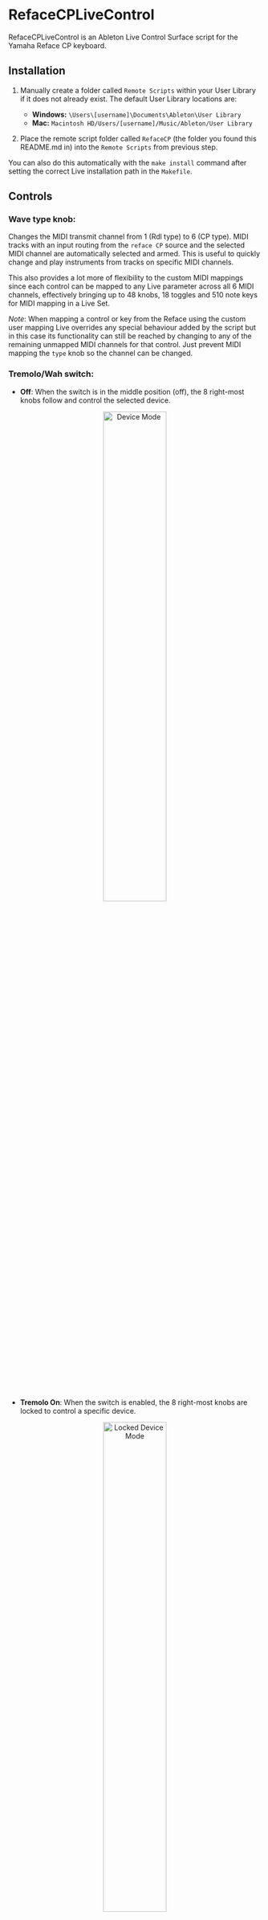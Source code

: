 # RefaceCPLiveControl

RefaceCPLiveControl is an Ableton Live Control Surface script for the Yamaha Reface CP keyboard.

## Installation

1. Manually create a folder called `Remote Scripts` within your User Library if it does not already exist. The default User Library locations are:

   - **Windows:** `\Users\[username]\Documents\Ableton\User Library`
   - **Mac:** `Macintosh HD/Users/[username]/Music/Ableton/User Library`
   
2. Place the remote script folder called `RefaceCP` (the folder you found this README.md in) into the `Remote Scripts` from previous step.

You can also do this automatically with the `make install` command after setting the correct Live installation path in the `Makefile`.

## Controls

### Wave type knob:

Changes the MIDI transmit channel from 1 (Rdl type) to 6 (CP type). MIDI tracks with an input routing from the `reface CP` source and the selected MIDI channel are automatically selected and armed. This is useful to quickly change and play instruments from tracks on specific MIDI channels. 

This also provides a lot more of flexibility to the custom MIDI mappings since each control can be mapped to any Live parameter across all 6 MIDI channels, effectively bringing up to 48 knobs, 18 toggles and 510 note keys for MIDI mapping in a Live Set.

*Note*: When mapping a control or key from the Reface using the custom user mapping Live overrides any special behaviour added by the script but in this case its functionality can still be reached by changing to any of the remaining unmapped MIDI channels for that control. Just prevent MIDI mapping the `type` knob so the channel can be changed.

### Tremolo/Wah switch:

* **Off**: When the switch is in the middle position (off), the 8 right-most knobs follow and control the selected device.

<p align="center">
	<img src="Images/device_mode.jpg" alt="Device Mode" width="50%" />
</p>


* **Tremolo On**: When the switch is enabled, the 8 right-most knobs are locked to control a specific device.

<p align="center">
	<img src="Images/locked_device_mode.jpg" alt="Locked Device Mode" width="50%" />
</p>

* **Wah On**: Enables the **Track mode**. This allows changing the selected track's volume, panning, sends A and B as well as the Mute, Solo and Arm buttons. In this mode the `Drive` knob is connected to the currently selected parameter in Live which can be very handy for quick automations.

<p align="center">
	<img src="Images/track_mode.jpg" alt="Track Mode" width="50%" />
</p>

### A.Delay switch:

Enables the **Navigation/Transport mode**. In this mode the knobs are used for navigation and the note keys for transport actions and more.

* **Drive**: Track navigation. Move the knob to change the track selection including sends and the master track. Since the knobs in the Reface CP are not endless the navigation will only work well for up to 127 tracks. If you have more than 127 tracks in your Live Set then some of the tracks won't be accessible using this knob but usually this doesn't happen unless you're Jacob Collier. In any case, the track can still be selected manually or using some of the actions from the list below.

* **Tremolo Depth**: Clip navigation. Move the knob to change the clip selection in the current track. Again, since the knobs in the Reface CP are not endless the clip selection works fine for up to 127 scenes. Still, some simple navigation can be performed using some of the actions from the list below.

* **Tremolo Rate**: Device navigation. Move the knob to change the device selection in the current track. This also has the 127 device limit.

<p align="center">
	<img src="Images/navigation_transport_mode.jpg" alt="Navigation/Transport Mode" width="50%" />
</p>

In this mode each note key has a special function and can be recalled from any octave in the keyboard for easiness of use. In most cases, a secondary note can also be pressed to perform subactions. 

When pressing down the first key, a hint message is displayed in Live's bottom status bar. If the first note key is pressed and held for more than 3 seconds without pressing any other key the ongoing action is automatically cancelled to prevent triggering unwanted actions. This timeout corresponds to the duration that Live displays messages from the script in the status bar. 

Here are all the actions that can be triggered from the MIDI keyboard:

#### C ⏐ *Stop actions*

* Press and release the key to stop playing.
* Press and hold + D to stop the current track clip (if any). 
* Press and hold + E to stop all clips from all tracks. 

#### C# ⏐ *Recording actions*

* Press and release the key to toggle the Arrangement record.
* Press and hold + C to go back to Arrangement.
* Press and hold + D# to toggle the Session record.
* Press and hold + D to toggle MIDI Arrangement overdub.
* Press and hold + E to toggle automation arm.
* Press and hold + F to re-enable automation for any parameters that are currently overriden in the Arrangement or Session clips.

#### D ⏐ *Play actions*

* Press and release the key to start playing.
* Press and hold + use the white keys to change the song position (jump) according to the distance between the first key (D) and the second. This means the position can jump forwards by pressing a second higher white note or backwards by pressing a second lower white note.
* Press and hold + C# to jump to the previous cue marker.
* Press and hold + D# to jump to the next cue marker.
* Press and hold + F# to continue playback from the current position.

#### E ⏐ *Tempo actions*

* Press and release the key to toggle the Metronome.
* Press and hold + D to Tap Tempo.
* Press and hold + F to decrease the clip trigger quantization.
* Press and hold + F# to reset the clip trigger quantization to 1 bar.
* Press and hold + G to increase the clip trigger quantization.

#### F | *Track actions*

* Press and release the key to toggle the Clip/Device view.
* Press and hold + C to mute the selected track.
* Press and hold + C# to arm the selected track.
* Press and hold + D to solo the selected track.
* Press and hold + E to select to the previous track.
* Press and hold + G to select to the next track.
* Press and hold + A to select the current track's instrument.

#### G | *Clip actions*

* Press and release the key to show the Clip view.
* Press and hold + C to stop the selected clip.
* Press and hold + C# to delete the selected clip.

#### A# ⏐ *Edit actions*

* Press and hold + A to undo last action.
* Press and hold + B to redo last action.

#### B ⏐ *Loop actions*

* Press and release the key to toggle loop.
* Press and hold + D# to jump song position to the loop start position.
* Press and hold + F# to decrease the loop length.
* Press and hold + G# to increase the loop length.
* Press and hold + A# to set the loop between the nearest cue points.
* Press and hold + use the white keys to change the loop start position according to the distance between the first key (G) and the second. This means the position can jump forwards by pressing a second higher white note or backwards by pressing a second lower white note.


## Constraints

Sadly, the Reface CP does not send any MIDI CC for the Volume and Octave faders. It's also a pity that the Type knob is not an endless encoder. This limits the possibilities of what could be achieved when used as a controller but I hope this still brings a new dimension to your great Reface CP. 


## Links

This is a collection of resources that I found useful while researching on this project. I'm collecting them here both as a documentation source and acknowledgement.

* [LOM - The Live Object Model](https://docs.cycling74.com/max8/vignettes/live_object_model): Official Live Object Model Documentation
* [Live API version 11.0.0](https://structure-void.com/PythonLiveAPI_documentation/Live11.0.xml): Unofficial Live API documentation generated by the "API_MakeDoc" MIDI Remote Script. https://structure-void.com
* [ableton-control-surface-toolkit](https://github.com/oslo1989/ableton-control-surface-toolkit): Repository for decompiled Ableton Python APIs and Control Surface definitions
* [AbletonLive12_MIDIRemoteScripts](https://github.com/gluon/AbletonLive12_MIDIRemoteScripts): Unofficial repository for Ableton Live 12.0.1 MIDI Remote Scripts Python Sources by Julien Bayle / Structure Void
* [_Framework](https://remotescripts.blogspot.com/2010/03/introduction-to-framework-classes.html): An Introduction to the Ableton Framework Classes by Hanz Petrov
* [Ableton Script Documentation](https://github.com/xot/ElectraOne/blob/main/DOCUMENTATION.md): Technical Documentation of the Ableton Live Remote Script for the Electra One (Jaap-Henk Hoepman)
